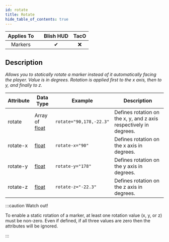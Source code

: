 ```yaml
---
id: rotate
title: Rotate
hide_table_of_contents: true
---
```


| Applies To | | Blish HUD | TacO |
|-|-|-|-|
| <center>Markers</center> | | <center>✔</center> | <center>❌</center> |

## Description

*Allows you to statically rotate a marker instead of it automatically facing the player.  Value is in degrees. Rotation is applied first to the x axis, then to y, and finally to z.*

| Attribute | Data Type | Example | Description |
|-|-|-|-|
| rotate | Array of [float](../datatypes/float) | `rotate="90,178,-22.3"` | Defines rotation on the x, y, and z axis respectively in degrees. |
| rotate-x | [float](../datatypes/float) | `rotate-x="90"` | Defines rotation on the x axis in degrees. |
| rotate-y | [float](../datatypes/float) | `rotate-y="178"` | Defines rotation on the y axis in degrees. |
| rotate-z | [float](../datatypes/float) | `rotate-z="-22.3"` | Defines rotation on the z axis in degrees. |

:::caution Watch out!

To enable a static rotation of a marker, at least one rotation value (x, y, or z) must be non-zero.  Even if defined, if all three values are zero then the attributes will be ignored.

:::